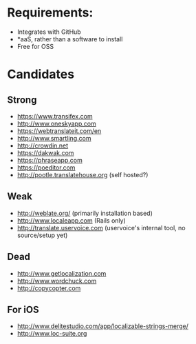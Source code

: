 # Requirements:

* Integrates with GitHub
* *aaS, rather than a software to install
* Free for OSS


# Candidates

## Strong

* https://www.transifex.com
* http://www.oneskyapp.com
* https://webtranslateit.com/en
* http://www.smartling.com
* http://crowdin.net
* https://dakwak.com
* https://phraseapp.com
* https://poeditor.com
* http://pootle.translatehouse.org (self hosted?)

## Weak

* http://weblate.org/ (primarily installation based)
* http://www.localeapp.com (Rails only)
* http://translate.uservoice.com (uservoice's internal tool, no source/setup yet)

## Dead

* http://www.getlocalization.com
* http://www.wordchuck.com
* http://copycopter.com

## For iOS

* http://www.delitestudio.com/app/localizable-strings-merge/
* http://www.loc-suite.org
